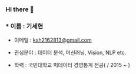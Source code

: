 ### Hi there 👋

### * 이름 : 기세현

* 이메일 : ksh2162813@gmail.com

* 관심분야 : 데이터 분석, 머신러닝, Vision, NLP etc.

* 학력 : 국민대학교 빅데이터 경영통계 전공( / 2015 ~ )

<!--
**kisehyun/kisehyun** is a ✨ _special_ ✨ repository because its `README.md` (this file) appears on your GitHub profile.


